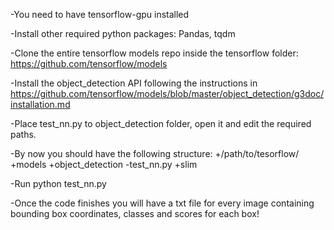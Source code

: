 -You need to have tensorflow-gpu installed

-Install other required python packages: Pandas, tqdm

-Clone the entire tensorflow models repo inside the tensorflow folder: https://github.com/tensorflow/models

-Install the object_detection API following the instructions in https://github.com/tensorflow/models/blob/master/object_detection/g3doc/installation.md

-Place test_nn.py to object_detection folder, open it and edit the required paths.

-By now you should have the following structure:
        +/path/to/tesorflow/
            +models
                +object_detection
                    -test_nn.py
                +slim

-Run python test_nn.py

-Once the code finishes you will have a txt file for every image containing bounding box coordinates, classes and scores for each box!
